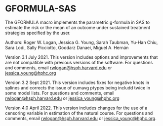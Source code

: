 # GFORMULA-SAS
The GFORMULA macro implements the parametric g-formula in SAS to estimate the risk or the mean of an outcome under sustained treatment strategies specified by the user.

Authors: Roger W. Logan, Jessica G. Young, Sarah Taubman, Yu-Han Chiu, Sara Lodi, Sally Picciotto, Goodarz Danaei, Miguel A. Hernán

Version 3.1 July 2021. This version includes options and improvements that are not compatible with previous versions of the software. For questions and comments, email rwlogan@hsph.harvard.edu or jessica_young@hphc.org

Version 3.2 Sept 2021. This version includes fixes for negative knots in splines and corrects the issue of cumavg ptypes being includd twice in some model lists. For questions and comments, email rwlogan@hsph.harvard.edu or jessica_young@hphc.org

Version 4.0 April 2022. This version includes changes for the use of a censoring variable in estimation of the natural course. For 
questions and comments, email rwlogan@hsph.harvard.edu or jessica_young@hphc.org.
